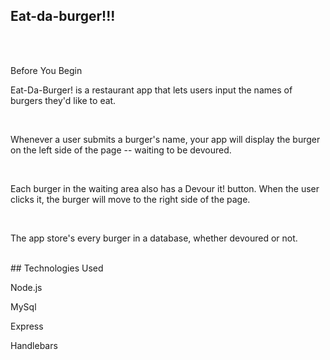 ## Eat-da-burger!!!
<br>
<br>

Before You Begin
<p>Eat-Da-Burger! is a restaurant app that lets users input the names of burgers they'd like to eat.</p>

<br>
<p>Whenever a user submits a burger's name, your app will display the burger on the left side of the page -- waiting to be devoured.</p>

<br>
<p>Each burger in the waiting area also has a Devour it! button. When the user clicks it, the burger will move to the right side of the page.</p>

<br>
<p>The app store's every burger in a database, whether devoured or not.</p>

<br>
## Technologies Used
<p>Node.js</p>
<p>MySql</p>
<p>Express</p>
<p>Handlebars</p>
<br>
<br>
